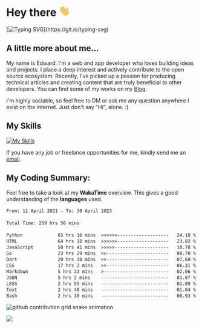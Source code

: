 # Hey there <img src="https://raw.githubusercontent.com/xoxovo/xoxovo/main/Hi.gif" width="30px"> 

[![Typing SVG](https://readme-typing-svg.demolab.com?font=M+PLUS+Rounded+1c&size=22&pause=1000&color=1D9EF7FF&vCenter=true&width=435&lines=I+am+Edward;Full-stack+web+and+app+developer;Always+learning+new+things;Nice+to+meet+you..!)](https://git.io/typing-svg)

## A little more about me...  

My name is Edward. I'm a web and app developer who loves building ideas and projects. I place a deep interest and actively contribute to the open source ecosystem. Recently, I've picked up a passion for producing technical articles and creating content that are truly beneficial to other developers. You can find some of my works on my [Blog](https://xoxovo.eu.org/).

I'm highly sociable, so feel free to DM or ask me any question anywhere I exist on the internet. Just don't say "Hi", alone. :)

## My Skills

[![My Skills](https://skillicons.dev/icons?i=javascript,typescript,react,vue,vite,css,sass,tailwindcss,electron,dart,flutter,swift,go,mysql,py,markdown,github,git,linux,azure,cloudflare)](https://skillicons.dev)

If you have any job or freelance opportunities for me, kindly send me an <a href="mailto:edward.xyz@qq.com">email</a>.

## My Coding Summary: 

Feel free to take a look at my __WakaTime__ overview. This gives a good understanding of the __languages__ used.

<!--START_SECTION:waka-->

```text
From: 11 April 2021 - To: 30 April 2023

Total Time: 269 hrs 56 mins

Python             65 hrs 16 mins  >>>>>>-------------------   24.18 %
HTML               64 hrs 18 mins  >>>>>>-------------------   23.82 %
JavaScript         50 hrs 41 mins  >>>>>--------------------   18.78 %
Go                 23 hrs 29 mins  >>-----------------------   08.70 %
Dart               20 hrs 30 mins  >>-----------------------   07.60 %
CSS                17 hrs 2 mins   >>-----------------------   06.31 %
Markdown           5 hrs 33 mins   >------------------------   02.06 %
JSON               5 hrs 2 mins    -------------------------   01.87 %
LESS               2 hrs 55 mins   -------------------------   01.09 %
Text               2 hrs 48 mins   -------------------------   01.04 %
Bash               2 hrs 30 mins   -------------------------   00.93 %
```

<!--END_SECTION:waka-->

<picture>
  <source media="(prefers-color-scheme: dark)" srcset="https://raw.githubusercontent.com/xoxovo/xoxovo/output/github-contribution-grid-snake-dark.svg">
  <source media="(prefers-color-scheme: light)" srcset="https://raw.githubusercontent.com/xoxovo/xoxovo/output/github-contribution-grid-snake.svg">
  <img alt="github contribution grid snake animation" src="https://raw.githubusercontent.com/xoxovo/xoxovo/output/github-contribution-grid-snake.svg">
</picture>

<img src="https://www.animatedimages.org/data/media/562/animated-line-image-0184.gif" width="1920" height=""></img>
